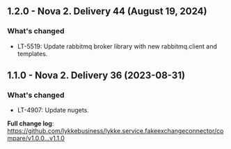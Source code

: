 ## 1.2.0 - Nova 2. Delivery 44 (August 19, 2024)
### What's changed
* LT-5519: Update rabbitmq broker library with new rabbitmq.client and templates.


## 1.1.0 - Nova 2. Delivery 36 (2023-08-31)
### What's changed
* LT-4907: Update nugets.


**Full change log**: https://github.com/lykkebusiness/lykke.service.fakeexchangeconnector/compare/v1.0.0...v1.1.0
